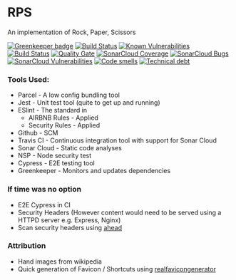 # RPS

An implementation of Rock, Paper, Scissors


[![Greenkeeper badge](https://badges.greenkeeper.io/mrosenquist/rps.svg)](https://greenkeeper.io/)
[![Build Status](https://travis-ci.org/mrosenquist/rps.svg?branch=master)](https://travis-ci.org/mrosenquist/rps)
[![Known Vulnerabilities](https://snyk.io/test/github/mrosenquist/rps/badge.svg?targetFile=package.json)](https://snyk.io/test/github/mrosenquist/rps?targetFile=package.json)
[![Build Status](https://travis-ci.org/mrosenquist/rps.svg?branch=master)](https://travis-ci.org/mrosenquist/rps)
[![Quality Gate](https://sonarcloud.io/api/badges/gate?key=mrosenquist.rps)](https://sonarcloud.io/dashboard?id=mrosenquist.rps)
[![SonarCloud Coverage](https://sonarcloud.io/api/badges/measure?key=mrosenquist.rps&metric=coverage)](https://sonarcloud.io/component_measures/metric/coverage/list?id=mrosenquist.rps)
[![SonarCloud Bugs](https://sonarcloud.io/api/badges/measure?key=mrosenquist.rps&metric=bugs)](https://sonarcloud.io/component_measures/metric/reliability_rating/list?id=mrosenquist.rps)
[![SonarCloud Vulnerabilities](https://sonarcloud.io/api/badges/measure?key=mrosenquist.rps&metric=vulnerabilities)](https://sonarcloud.io/component_measures/metric/security_rating/list?id=mrosenquist.rps)
[![Code smells](https://sonarcloud.io/api/badges/measure?key=mrosenquist.rps&metric=code_smells)](https://sonarcloud.io/component_measures?id=mrosenquist.rps&metric=code_smells)
[![Technical debt](https://sonarcloud.io/api/badges/measure?key=mrosenquist.rps&metric=sqale_index)](https://sonarcloud.io/component_measures?id=mrosenquist.rps&metric=sqale_index)


### Tools Used:
 * Parcel - A low config bundling tool
 * Jest - Unit test tool (quite to get up and running)
 * ESlint - The standard in
   * AIRBNB Rules - Applied
   * Security Rules - Applied
 * Github - SCM 
 * Travis CI - Continuous integration tool with support for Sonar Cloud
 * Sonar Cloud - Static code analyses
 * NSP - Node security test
 * Cypress - E2E testing tool
 * Greenkeeper - Monitors and updates dependencies
 
### If time was no option 
 * E2E Cypress in CI
 * Security Headers (However content would need to be served using a HTTPD server e.g. Express, Nginx)
 * Scan security headers using [ahead](https://github.com/mrosenquist/ahead) 
 
 ### Attribution
 * Hand images from wikipedia
 * Quick generation of Favicon / Shortcuts using [realfavicongenerator](https://realfavicongenerator.net)
